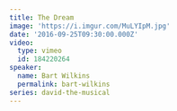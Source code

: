 ```yaml
---
title: The Dream
image: 'https://i.imgur.com/MuLYIpM.jpg'
date: '2016-09-25T09:30:00.000Z'
video:
  type: vimeo
  id: 184220264
speaker:
  name: Bart Wilkins
  permalink: bart-wilkins
series: david-the-musical
---
```


